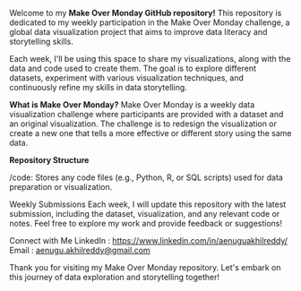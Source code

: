 Welcome to my **Make Over Monday GitHub repository!** This repository is dedicated to my weekly participation in the Make Over Monday challenge, a global data visualization project that aims to improve data literacy and storytelling skills.

Each week, I'll be using this space to share my visualizations, along with the data and code used to create them. The goal is to explore different datasets, experiment with various visualization techniques, and continuously refine my skills in data storytelling.

**What is Make Over Monday?**
Make Over Monday is a weekly data visualization challenge where participants are provided with a dataset and an original visualization. The challenge is to redesign the visualization or create a new one that tells a more effective or different story using the same data.

**Repository Structure**

/code: Stores any code files (e.g., Python, R, or SQL scripts) used for data preparation or visualization.

Weekly Submissions
Each week, I will update this repository with the latest submission, including the dataset, visualization, and any relevant code or notes. Feel free to explore my work and provide feedback or suggestions!

Connect with Me
LinkedIn : https://www.linkedin.com/in/aenuguakhilreddy/
Email : aenugu.akhilreddy@gmail.com

Thank you for visiting my Make Over Monday repository. Let's embark on this journey of data exploration and storytelling together!
